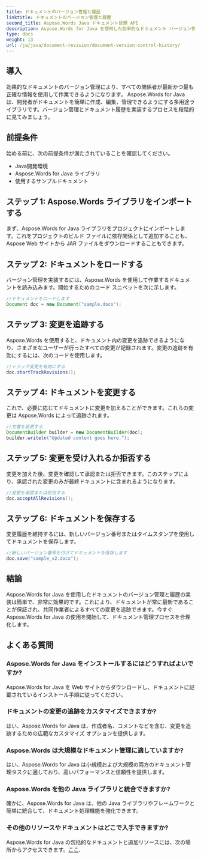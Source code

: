 ```yaml
---
title: ドキュメントのバージョン管理と履歴
linktitle: ドキュメントのバージョン管理と履歴
second_title: Aspose.Words Java ドキュメント処理 API
description: Aspose.Words for Java を使用した効率的なドキュメント バージョン管理について学びます。変更を管理し、シームレスに共同作業し、リビジョンを簡単に追跡します。
type: docs
weight: 13
url: /ja/java/document-revision/document-version-control-history/
---
```


## 導入

効果的なドキュメントのバージョン管理により、すべての関係者が最新かつ最も正確な情報を使用して作業できるようになります。 Aspose.Words for Java は、開発者がドキュメントを簡単に作成、編集、管理できるようにする多用途ライブラリです。バージョン管理とドキュメント履歴を実装するプロセスを段階的に見てみましょう。

## 前提条件

始める前に、次の前提条件が満たされていることを確認してください。

- Java開発環境
- Aspose.Words for Java ライブラリ
- 使用するサンプルドキュメント

## ステップ 1: Aspose.Words ライブラリをインポートする

まず、Aspose.Words for Java ライブラリをプロジェクトにインポートします。これをプロジェクトのビルド ファイルに依存関係として追加することも、Aspose Web サイトから JAR ファイルをダウンロードすることもできます。

## ステップ 2: ドキュメントをロードする

バージョン管理を実装するには、Aspose.Words を使用して作業するドキュメントを読み込みます。開始するためのコード スニペットを次に示します。

```java
//ドキュメントをロードします
Document doc = new Document("sample.docx");
```

## ステップ 3: 変更を追跡する

Aspose.Words を使用すると、ドキュメント内の変更を追跡できるようになり、さまざまなユーザーが行ったすべての変更が記録されます。変更の追跡を有効にするには、次のコードを使用します。

```java
//トラック変更を有効にする
doc.startTrackRevisions();
```

## ステップ 4: ドキュメントを変更する

これで、必要に応じてドキュメントに変更を加えることができます。これらの変更は Aspose.Words によって追跡されます。

```java
//文書を変更する
DocumentBuilder builder = new DocumentBuilder(doc);
builder.writeln("Updated content goes here.");
```

## ステップ 5: 変更を受け入れるか拒否する

変更を加えた後、変更を確認して承認または拒否できます。このステップにより、承認された変更のみが最終ドキュメントに含まれるようになります。

```java
//変更を承認または拒否する
doc.acceptAllRevisions();
```

## ステップ 6: ドキュメントを保存する

変更履歴を維持するには、新しいバージョン番号またはタイムスタンプを使用してドキュメントを保存します。

```java
//新しいバージョン番号を付けてドキュメントを保存します
doc.save("sample_v2.docx");
```

## 結論

Aspose.Words for Java を使用したドキュメントのバージョン管理と履歴の実装は簡単で、非常に効果的です。これにより、ドキュメントが常に最新であることが保証され、共同作業者によるすべての変更を追跡できます。今すぐ Aspose.Words for Java の使用を開始して、ドキュメント管理プロセスを合理化します。

## よくある質問

### Aspose.Words for Java をインストールするにはどうすればよいですか?

Aspose.Words for Java を Web サイトからダウンロードし、ドキュメントに記載されているインストール手順に従ってください。

### ドキュメントの変更の追跡をカスタマイズできますか?

はい、Aspose.Words for Java は、作成者名、コメントなどを含む、変更を追跡するための広範なカスタマイズ オプションを提供します。

### Aspose.Words は大規模なドキュメント管理に適していますか?

はい、Aspose.Words for Java は小規模および大規模の両方のドキュメント管理タスクに適しており、高いパフォーマンスと信頼性を提供します。

### Aspose.Words を他の Java ライブラリと統合できますか?

確かに、Aspose.Words for Java は、他の Java ライブラリやフレームワークと簡単に統合して、ドキュメント処理機能を強化できます。

### その他のリソースやドキュメントはどこで入手できますか?

 Aspose.Words for Java の包括的なドキュメントと追加リソースには、次の場所からアクセスできます。[ここ](https://reference.aspose.com/words/java/).